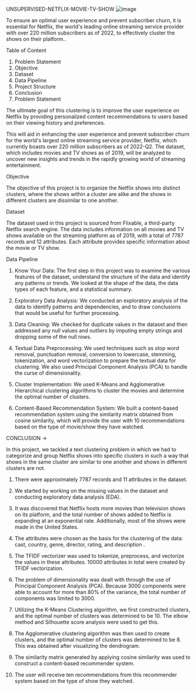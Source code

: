 UNSUPERVISED-NETFLIX-MOVIE-TV-SHOW
![image](https://github.com/Mangesh1998/Unsupervised-Netflix-movie-tv-show/assets/122073772/aab92a16-514c-4bc6-8b75-60fec39094c4)

To ensure an optimal user experience and prevent subscriber churn, it is essential for Netflix, the world's leading online streaming service provider with over 220 million subscribers as of 2022, to effectively cluster the shows on their platform..

Table of Content
1) Problem Statement
2) Objective
3) Dataset
4) Data Pipeline
5) Project Structure
6) Conclusion
7) Problem Statement

The ultimate goal of this clustering is to improve the user experience on Netflix by providing personalized content recommendations to users based on their viewing history and preferences.

This will aid in enhancing the user experience and prevent subscriber churn for the world's largest online streaming service provider, Netflix, which currently boasts over 220 million subscribers as of 2022-Q2. The dataset, which includes movies and TV shows as of 2019, will be analyzed to uncover new insights and trends in the rapidly growing world of streaming entertainment.


Objective

The objective of this project is to organize the Netflix shows into distinct clusters, where the shows within a cluster are alike and the shows in different clusters are dissimilar to one another.


Dataset

The dataset used in this project is sourced from Flixable, a third-party Netflix search engine. The data includes information on all movies and TV shows available on the streaming platform as of 2019, with a total of 7787 records and 12 attributes. Each attribute provides specific information about the movie or TV show. 

Data Pipeline

1) Know Your Data: The first step in this project was to examine the various features of the dataset, understand the structure of the data and identify any patterns or trends. We looked at the shape of the data, the data types of each feature, and a statistical summary.

2) Exploratory Data Analysis: We conducted an exploratory analysis of the data to identify patterns and dependencies, and to draw conclusions that would be useful for further processing.

3) Data Cleaning: We checked for duplicate values in the dataset and then addressed any null values and outliers by imputing empty strings and dropping some of the null rows.

4) Textual Data Preprocessing: We used techniques such as stop word removal, punctuation removal, conversion to lowercase, stemming, tokenization, and word vectorization to prepare the textual data for clustering. We also used Principal Component Analysis (PCA) to handle the curse of dimensionality.

5) Cluster Implementation: We used K-Means and Agglomerative Hierarchical clustering algorithms to cluster the movies and determine the optimal number of clusters.

6) Content-Based Recommendation System: We built a content-based recommendation system using the similarity matrix obtained from cosine similarity, which will provide the user with 10 recommendations based on the type of movie/show they have watched.

CONCLUSION → 

In this project, we tackled a text clustering problem in which we had to categorize and group Netflix shows into specific clusters in such a way that shows in the same cluster are similar to one another and shows in different clusters are not.

1) There were approximately 7787 records and 11 attributes in the dataset.

2) We started by working on the missing values in the dataset and conducting exploratory data analysis (EDA).

3) It was discovered that Netflix hosts more movies than television shows on its platform, and the total number of shows added to Netflix is expanding at an exponential rate. Additionally, most of the shows were made in the United States.

4) The attributes were chosen as the basis for the clustering of the data: cast, country, genre, director, rating, and description .

5) The TFIDF vectorizer was used to tokenize, preprocess, and vectorize the values in these attributes.
10000 attributes in total were created by TFIDF vectorization.

6) The problem of dimensionality was dealt with through the use of Principal Component Analysis (PCA). Because 3000 components were able to account for more than 80% of the variance, the total number of components was limited to 3000.

7) Utilizing the K-Means Clustering algorithm, we first constructed clusters, and the optimal number of clusters was determined to be 10. The elbow method and Silhouette score analysis were used to get this.

8) The Agglomerative clustering algorithm was then used to create clusters, and the optimal number of clusters was determined to be 8. This was obtained after visualizing the dendrogram.

9) The similarity matrix generated by applying cosine similarity was used to construct a content-based recommender system. 

10) The user will receive ten recommendations from this recommender system based on the type of show they watched.





